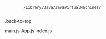 <a href={} target="_blank" rel="noopener noreferrer"></a>
<code className='tag-Color'></code>
<pre className='pre-code'>
    <code>
        /Library/Java/JavaVirtualMachines/
    </code>
</pre>
.back-to-top

main.js
App.js
index.js


